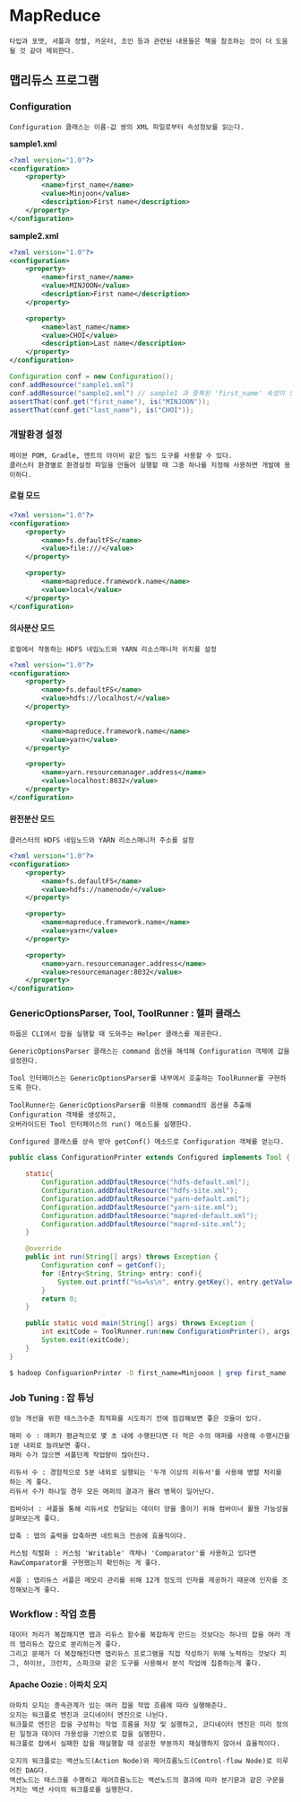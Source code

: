 # **MapReduce**

    타입과 포맷, 셔플과 정렬, 카운터, 조인 등과 관련된 내용들은 책을 참조하는 것이 더 도움될 것 같아 제외한다.

## **맵리듀스 프로그램**

### **Configuration**

    Configuration 클래스는 이름-값 쌍의 XML 파일로부터 속성정보를 읽는다.

**sample1.xml**

```xml
<?xml version="1.0"?>
<configuration>
    <property>
        <name>first_name</name>
        <value>Minjoon</value>
        <description>First name</description>
    </property>
</configuration>
```

**sample2.xml**

```xml
<?xml version="1.0"?>
<configuration>
    <property>
        <name>first_name</name>
        <value>MINJOON</value>
        <description>First name</description>
    </property>

    <property>
        <name>last_name</name>
        <value>CHOI</value>
        <description>Last name</description>
    </property>
</configuration>
```

```java
Configuration conf = new Configuration();
conf.addResource("sample1.xml")
conf.addResource("sample2.xml") // sample1 과 중복된 'first_name' 속성이 오버라이드된다.
assertThat(conf.get("first_name"), is("MINJOON"));
assertThat(conf.get("last_name"), is("CHOI"));
```

### **개발환경 설정**

    메이븐 POM, Gradle, 앤트의 아이비 같은 빌드 도구를 사용할 수 있다.
    클러스터 환경별로 환경설정 파일을 만들어 실행할 때 그중 하나를 지정해 사용하면 개발에 용이하다.

#### **로컬 모드**

```xml
<?xml version="1.0"?>
<configuration>
    <property>
        <name>fs.defaultFS</name>
        <value>file:///</value>
    </property>

    <property>
        <name>mapreduce.framework.name</name>
        <value>local</value>
    </property>
</configuration>
```

#### **의사분산 모드**

    로컬에서 작동하는 HDFS 네임노드와 YARN 리소스매니저 위치를 설정

```xml
<?xml version="1.0"?>
<configuration>
    <property>
        <name>fs.defaultFS</name>
        <value>hdfs://localhost/</value>
    </property>

    <property>
        <name>mapreduce.framework.name</name>
        <value>yarn</value>
    </property>

    <property>
        <name>yarn.resourcemanager.address</name>
        <value>localhost:8032</value>
    </property>
</configuration>
```

#### **완전분산 모드**

    클러스터의 HDFS 네임노드와 YARN 리소스매니저 주소를 설정

```xml
<?xml version="1.0"?>
<configuration>
    <property>
        <name>fs.defaultFS</name>
        <value>hdfs://namenode/</value>
    </property>

    <property>
        <name>mapreduce.framework.name</name>
        <value>yarn</value>
    </property>

    <property>
        <name>yarn.resourcemanager.address</name>
        <value>resourcemanager:8032</value>
    </property>
</configuration>
```

### **GenericOptionsParser, Tool, ToolRunner : 헬퍼 클래스**

    하둡은 CLI에서 잡을 실행할 때 도와주는 Helper 클래스를 제공한다.

    GenericOptionsParser 클래스는 command 옵션을 해석해 Configuration 객체에 값을 설정한다.

    Tool 인터페이스는 GenericOptionsParser를 내부에서 호출하는 ToolRunner를 구현하도록 한다.

    ToolRunner는 GenericOptionsParser를 이용해 command의 옵션을 추출해 Configuration 객체를 생성하고,
    오버라이드된 Tool 인터페이스의 run() 메소드를 실행한다.

    Configured 클래스를 상속 받아 getConf() 메소드로 Configuration 객체를 얻는다.

```java
public class ConfigurationPrinter extends Configured implements Tool {

    static{
        Configuration.addDfaultResource("hdfs-default.xml");
        Configuration.addDfaultResource("hdfs-site.xml");
        Configuration.addDfaultResource("yarn-default.xml");
        Configuration.addDfaultResource("yarn-site.xml");
        Configuration.addDfaultResource("mapred-default.xml");
        Configuration.addDfaultResource("mapred-site.xml");
    }

    @override
    public int run(String[] args) throws Exception {
        Configuration conf = getConf();
        for (Entry<String, String> entry: conf){
            System.out.printf("%s=%s\n", entry.getKey(), entry.getValue());
        }
        return 0;
    }

    public static void main(String[] args) throws Exception {
        int exitCode = ToolRunner.run(new ConfigurationPrinter(), args);
        System.exit(exitCode);
    }
}
```

```bash
$ hadoop ConfiguarionPrinter -D first_name=Minjooon | grep first_name
```

### **Job Tuning : 잡 튜닝**

    성능 개선을 위한 태스크수준 최적화를 시도하기 전에 점검해보면 좋은 것들이 있다.

    매퍼 수 : 매퍼가 평균적으로 몇 초 내에 수행된다면 더 적은 수의 매퍼를 사용해 수행시간을 1분 내외로 늘려보면 좋다.
    매퍼 수가 많으면 셔플단계 작업량이 많아진다.

    리듀서 수 : 경험적으로 5분 내외로 실행되는 '두개 이상의 리듀서'를 사용해 병렬 처리를 하는 게 좋다.
    리듀서 수가 하나일 경우 모든 매퍼의 결과가 몰려 병목이 일어난다.

    컴바이너 : 셔플을 통해 리듀서로 전달되는 데이터 양을 줄이기 위해 컴바이너 활용 가능성을 살펴보는게 좋다.

    압축 : 맵의 출력을 압축하면 네트워크 전송에 효율적이다.

    커스텀 직렬화 : 커스텀 'Writable' 객체나 'Comparator'를 사용하고 있다면 RawComparator를 구현했는지 확인하는 게 좋다.

    셔플 : 맵리듀스 셔플은 메모리 관리를 위해 12개 정도의 인자를 제공하기 때문에 인자를 조정해보는게 좋다.


### **Workflow : 작업 흐름**

    데이터 처리가 복잡해지면 맵과 리듀스 함수를 복잡하게 만드는 것보다는 하나의 잡을 여러 개의 맵리듀스 잡으로 분리하는게 좋다.
    그리고 문제가 더 복잡해진다면 맵리듀스 프로그램을 직접 작성하기 위해 노력하는 것보다 피그, 하이브, 크런치, 스파크와 같은 도구를 사용해서 분석 작업에 집중하는게 좋다.

#### **Apache Oozie : 아파치 오지**

    아파치 오지는 종속관계가 있는 여러 잡을 작업 흐름에 따라 실행해준다.
    오지는 워크플로 엔진과 코디네이터 엔진으로 나뉜다.
    워크플로 엔진은 잡을 구성하는 작업 흐름을 저장 및 실행하고, 코디네이터 엔진은 미리 정의된 일정과 데이터 가용성을 기반으로 잡을 실행한다.
    워크플로 잡에서 실패한 잡을 재실행할 때 성공한 부분까지 재실행하지 않아서 효율적이다.

    오지의 워크플로는 액션노드(Action Node)와 제어흐름노드(Control-flow Node)로 이루어진 DAG다.
    액션노드는 태스크를 수행하고 제어흐름노드는 액션노드의 결과에 따라 분기문과 같은 구문을 거치는 액션 사이의 워크플로를 실행한다.
